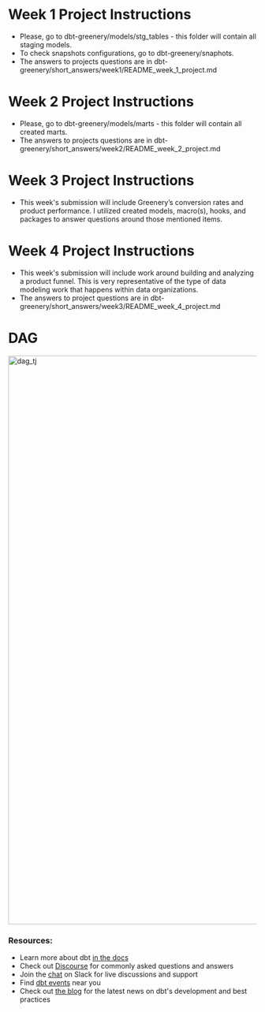 # Week 1 Project Instructions

* Please, go to dbt-greenery/models/stg_tables - this folder will contain all staging models.
* To check snapshots configurations, go to dbt-greenery/snaphots.
* The answers to projects questions are in dbt-greenery/short_answers/week1/README_week_1_project.md

# Week 2 Project Instructions

* Please, go to dbt-greenery/models/marts - this folder will contain all created marts.
* The answers to projects questions are in dbt-greenery/short_answers/week2/README_week_2_project.md

# Week 3 Project Instructions

* This week's submission will include Greenery’s conversion rates and product performance. I utilized created models, macro(s), hooks, and packages to answer questions around those mentioned items. 

# Week 4 Project Instructions

* This week's submission will include work around building and analyzing a product funnel. This is very representative of the type of data modeling work that happens within data organizations. 
* The answers to project questions are in dbt-greenery/short_answers/week3/README_week_4_project.md

# DAG
<img width="1154" alt="dag_tj" src="https://user-images.githubusercontent.com/81575873/144765633-5ce5380c-3760-4cd7-8d47-c3f47abbd801.png">



### Resources:
- Learn more about dbt [in the docs](https://docs.getdbt.com/docs/introduction)
- Check out [Discourse](https://discourse.getdbt.com/) for commonly asked questions and answers
- Join the [chat](https://community.getdbt.com/) on Slack for live discussions and support
- Find [dbt events](https://events.getdbt.com) near you
- Check out [the blog](https://blog.getdbt.com/) for the latest news on dbt's development and best practices
